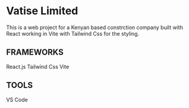# Vatise Limited

This is a web project for a Kenyan based constrction company built with React working in Vite with Tailwind Css for the styling.

## FRAMEWORKS
React.js
Tailwind Css
Vite

## TOOLS
VS Code
